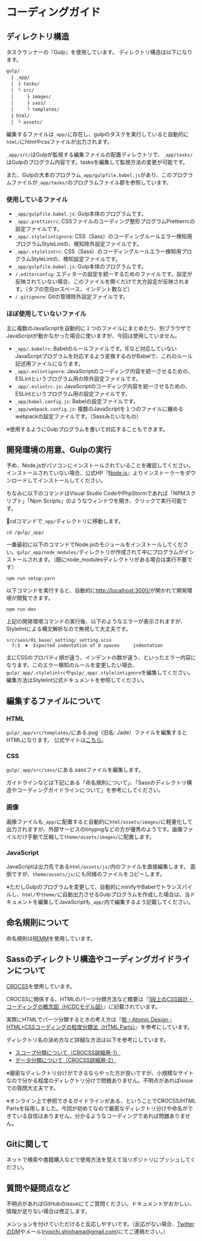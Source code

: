 # コーディングガイド

## ディレクトリ構造
タスクランナーの『Gulp』を使用しています。
ディレクトリ構造は以下になります。

```
gulp/
　├ _app/
　│　├ tasks/
　│　└ src/
　│　　　├ images/
　│　　　├ sass/
　│　　　└ templates/
　├ html/
　│　└ assets/
```

編集するファイルは`_app/`に存在し、gulpのタスクを実行していると自動的に`html/`にhtmlやcssファイルが出力されます。

`_app/src/`はGulpが監視する編集ファイルの配置ディレクトリで、`_app/tasks/`はGulpのプログラム内容です。tasksを編集して監視方法の変更が可能です。

また、Gulpの大本のプログラム`_app/gulpfile.babel.js`があり、このプログラムファイルが`_app/tasks/`のプログラムファイル郡を参照しています。

### 使用しているファイル
- `_app/gulpfile.babel.js`: Gulp本体のプログラムです。
- `_app/.prettierrc`: CSSファイルのコーディング整形プログラムPrettierrcの設定ファイルです。
- `_app/.stylelintignore`: CSS（Sass）のコーディングルールエラー検知用プログラムStyleLintの、検知除外設定ファイルです。
- `_app/.stylelintrc`: CSS（Sass）のコーディングルールエラー検知用プログラムStyleLintの、検知設定ファイルです。
- `_app/gulpfile.babel.js`: Gulp本体のプログラムです。
- `/.editorconfig`: エディターの設定を統一するためのファイルです。設定が反映されていない場合、このファイルを開くだけで大方設定が反映されます。（タブの空白orスペース、インデント数など）
- `/.gitignore`: Gitの管理除外設定ファイルです。

### ほぼ使用していないファイル
主に複数のJavaScriptを自動的に１つのファイルにまとめたり、別ブラウザでJavaScriptが動かなかった場合に使いますが、今回は使用していません。
- `_app/.babelrc`: Babelのルールファイルです。IEなど対応していないJavaScriptプログラムを対応するよう変換するのがBabelで、これのルール記述用ファイルになります。
- `_app/.eslintignore`: JavaScriptのコーディング内容を統一させるための、ESLintというプログラム用の除外設定ファイルです。
- `_app/.eslintrc.js`: JavaScriptのコーディング内容を統一させるための、ESLintというプログラム用の設定ファイルです。
- `_app/babel.config.js`: Babelの設定ファイルです。
- `_app/webpack.config.js`: 複数のJavaScriptを１つのファイルに纏めるwebpackの設定ファイルです。（Sassみたいなもの）

※使用するようにGulpプログラムを書いて対応することもできます。



## 開発環境の用意、Gulpの実行
予め、Node.jsがパソコンにインストールされていることを確認してください。
インストールされていない場合、公式HP『[Node.js](https://nodejs.org/ja/)』よりインストーラーをダウンロードしてインストールしてください。

ちなみに以下のコマンドはVisual Studio CodeやPhpStormであれば「NPMスクリプト」「Npm Scripts」のようなウィンドウを開き、クリックで実行可能です。


cdコマンドで`_app/`ディレクトリに移動します。
```
cd /gulp/_app/
```

一番最初に以下のコマンドでNode.jsのモジュールをインストールしてください。`gulp/_app/node_modules/`ディレクトリが作成されて中にプログラムがインストールされます。（既にnode_modulesディレクトリがある場合は実行不要です）
```
npm run setup:yarn
```

以下コマンドを実行すると、自動的に[http://localhost:3000/](http://localhost:3000/)が開かれて開発環境が閲覧できます。
```
npm run dev
```

上記の開発環境コマンドの実行後、以下のようなエラーが表示されますが、Stylelintによる構文解析なので無視して大丈夫です。
```
src/sass/01_base/_setting/_setting.scss
  7:3  ✖  Expected indentation of 0 spaces     indentation
```

主にCSSのプロパティ順が違う、インデントの数が違う、といったエラー内容になります。このエラー検知のルールを変更したい場合、`gulp/_app/.stylelintrc`や`gulp/_app/.stylelintignore`を編集してください。
編集方法はStylelint公式ドキュメントを参照してください。

## 編集するファイルについて

### HTML
`gulp/_app/src/templates/`にある.pug（旧名: Jade）ファイルを編集するとHTMLになります。
公式サイトは[こちら](https://pugjs.org/api/getting-started.html)。

### CSS
`gulp/_app/src/sass/`にある.sassファイルを編集します。

ガイドラインなどは下記にある「命名規則について」、「Sassのディレクトリ構造やコーディングガイドラインについて」を参考にしてください。

### 画像
画像ファイルも`_app/`に配置すると自動的に`html/assets/images/`に軽量化して出力されますが、外部サービスのtinypngなどの方が優秀のようです。画像ファイルだけ手動で圧縮して`theme/assets/images/`に配置します。

### JavaScript
JavaScriptは出力先である`html/assets/js/`内のファイルを直接編集します。
面倒ですが、`theme/assets/js/`にも同様のファイルをコピーします。

※ただしGulpのプログラムを変更して、自動的にminifyやBabelでトランスパイルし、`html/`や`theme/`に自動出力させるGulpプログラムを作成した場合は、当ドキュメントを編集してJavaScriptも`_app/`内で編集するよう記載してください。


## 命名規則について
命名規則は[REMM](https://remm.qwiproject.com/)を使用しています。

## Sassのディレクトリ構造やコーディングガイドラインについて
[CROCSS](https://qiita.com/croco_works/items/28b5033448e54d2946c7)を使用しています。

CROCSSに関係する、HTMLのパーツ分類方法など概要は『[1段上のCSS設計・コーディングの概念図（HCDCモデル図）](https://qiita.com/croco_works/items/3f0f7407db5f263d2562)』に記載されています。

実際にHTMLでパーツ分類するときの考え方は『[脱・Atomic Design - HTML+CSSコーディングの粒度分類法（HTML Parts）](https://qiita.com/croco_works/items/e34d1b0c0e50b37031d7)』を参考にしています。

ディレクトリ名の決め方など詳細な方法は以下を参考にしています。
- [スコープ分類について（CROCSS詳細用-1）](https://qiita.com/croco_works/items/653c9f01c4c50a06e874)
- [データ分類について（CROCSS詳細用-2）](https://qiita.com/croco_works/items/661c7a8ba5c8fb72a29f)

※厳密なディレクトリ分けができるならやった方が良いですが、小規模なサイトなので分かる程度のディレクトリ分けで問題ありません。不明点があればissueでの質問大丈夫です。

※オンライン上で参照できるガイドラインがある、ということでCROCSS/HTML Partsを採用しました。今回が初めてなので厳密なディレクトリ分けや命名ができている自信はありません。分かるようなコーディングであれば問題ありません。

## Gitに関して
ネットで検索や書籍購入などで使用方法を覚えて当リポジトリにプッシュしてください。

## 質問や疑問点など
不明点があればGitHubのissueにてご質問ください。ドキュメントがおかしい、情報が足りない場合は修正します。

メンションを付けていただけると反応しやすいです。（反応がない場合、[TwitterのDM](https://twitter.com/s_ryone)やメール(ryoichi.shiohama@gmail.com)にてご連絡ださい。）

